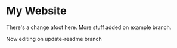 # My Website

There's a change afoot here. More stuff added on example branch. 

Now editing on update-readme branch

